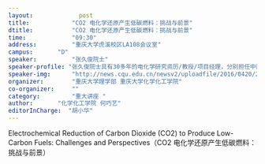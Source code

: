 ```yaml
---
layout: 			post
title:       	  "CO2 电化学还原产生低碳燃料：挑战与前景"
dtitle:      	  "CO2 电化学还原产生低碳燃料：挑战与前景"
time: 		  	  "09:30"
address:	  	  "重庆大学虎溪校区LA108会议室"
campus:	  	  "D"
speaker:	   	  "张久俊院士"
speaker-profile: "张久俊院士具有30多年的电化学研究资历/教授/项目经理，分别担任中国/美国/加拿大核心资历团队负责人。同时兼任加拿大英属哥伦比亚大学/滑铁卢大学和中国北京大学/武汉大学等13所大学兼职教授职位。1978 年考入北京大学化学系，分别获学士和硕士学位，1988年于武汉大学获电化学博士学位，1991至1993年于美国加州理工学院（California Institute of Technology）进行燃料电池催化剂的博士后研究，后加入加拿大约克大学（York University) 及英属哥伦比亚大学 (University of British Columbia) 从事非铂电催化剂和传感器开发。1998年作为高级科学家加入世界顶级燃料电池公司加拿大Ballard Power Systems Inc, 从事质子交换膜燃料电池(PEMFC)研究，并担任团队和项目经理。2004年作为电化学和燃料电池专家受任于加拿大国家研究院燃料电池创新研究所(NRC-IFCI)。自2013年起被评为加拿大国家研究院首席科学家，2014年起被评为国际电化学学会会士(FISE), 2015年被选为加拿大工程研究院院士（FEIC），于2013年起担任国际电化学能源科学院(IAOEES)主席兼总裁。 至今已发表论著400多项 (包括同行评审论文240篇)，被引用17000多次，编著15本专著/3期专刊，36章书和110多场口头演讲(邀请报告50多次)，获16项美国及欧洲专利和撰写90多份科学技术报告。其研究领域涉及物理化学、材料学、电化学、电分析、电催化、电池、锂离子电池、燃料电池、超级电容器、光电化学以及传感器等各个方面。目前主要集中于纳米材料（电极材料和电极催化剂），纳米技术在电化学能源、转换和存储方面，包括燃料电池、电池, CO2电还原以及超级电容器等方面的研究开发。张久俊教授作为大会主席/副主席/组委主持组织过多次重要国际学术会议。现在是知名国际丛书(CRC press)及期刊的主编和编委, 加拿大国家自然科学与技术等重要基金评委/加拿大明星教授评审委员会评委，俄罗斯国际纳米奖励委员会评委，美国国家科学基金委员会评委，国际电化学会/美国化学会/美国电化学会，和加拿大化学学会会员，国际电化学能源科学院理事，同时还担任美国/欧洲/澳大利亚等国著名科技基金及中国自然科学奖励评审。"
speaker-img:	  "http://news.cqu.edu.cn/newsv2/uploadfile/2016/0420/20160420092029860.jpg"
organizer:		  "重庆大学理学部 重庆大学化学化工学院"
co-organizer:	  ""
category:		  "重大讲座 "
author:		  "化学化工学院 何巧艺"
editorInCharge:  "胡小华"
---
```

Electrochemical Reduction of Carbon Dioxide (CO2) to Produce Low-Carbon Fuels: Challenges and Perspectives（CO2 电化学还原产生低碳燃料：挑战与前景）
